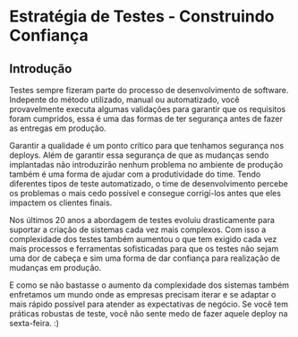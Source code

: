 # Estratégia de Testes - Construindo Confiança

## Introdução

Testes sempre fizeram parte do processo de desenvolvimento de software. Indepente do método utilizado, manual ou automatizado, você provavelmente executa algumas validações para garantir que os requisitos foram cumpridos, essa é uma das formas de ter segurança antes de fazer as entregas em produção.

Garantir a qualidade é um ponto crítico para que tenhamos segurança nos deploys. Além de garantir essa segurança de que as mudanças sendo implantadas não introduzirão nenhum problema no ambiente de produção também é uma forma de ajudar com a produtividade do time. Tendo diferentes tipos de teste automatizado, o time de desenvolvimento percebe os problemas o mais cedo possível e consegue corrigí-los antes que eles impactem os clientes finais.

Nos últimos 20 anos a abordagem de testes evoluiu drasticamente para suportar a criação de sistemas cada vez mais complexos. Com isso a complexidade dos testes também aumentou o que tem exigido cada vez mais processos e ferramentas sofisticadas para que os testes não sejam uma dor de cabeça e sim uma forma de dar confiança para realização de mudanças em produção.

E como se não bastasse o aumento da complexidade dos sistemas também enfretamos um mundo onde as empresas precisam iterar e se adaptar o mais rápido possível para atender as expectativas de negócio. Se você tem práticas robustas de teste, você não sente medo de fazer aquele deploy na sexta-feira. :)

